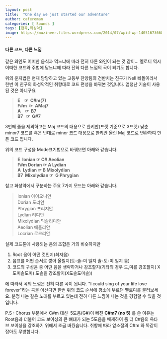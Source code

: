 ```yaml
---
layout: post
title:  "One day we just started our adventure"
author: caferoman
categories: [ Sounds ]
tags: [편곡,화성악]
image: https://muzineer.files.wordpress.com/2014/07/wpid-wp-1405167366866.jpeg
---
```


#### 다른 코드, 다른 느낌
같은 와인도 어떠한 음식과 먹느냐에 따라 전혀 다른 와인이 되는 것 같이...
멜로디 역시 어떠한 코드와 주법에 담느냐에 따라 전혀 다른 느낌의 곡이 되기도 합니다.

위의 운지법은 현재 담당하고 있는 고등부 찬양팀의 건반치는 친구가 Nell 빠돌이라서 한번 이 친구의 화성악적인 취향대로 코드 편성을 바꿔본 것입니다.
엄청난 기술이 사용된 것은 아니구요

> **E    ☞  C#m(7)**  
**F#m  ☞  AMaj7**  
**A    ☞  B7**  
**B7   ☞  G#7**  

3번째 줄을 제외하고는 Maj 코드의 대용으로 한키반(프렛 기준으로 3프렛) 낮춘 minor7 코드를
혹은 반대로 minor 코드 대용으로 한키반 올린 Maj 코드로 변환하여 만든 코드 입니다.

위의 코드 구성을 Mode표기법으로 바꿔보면 아래와 같습니다.

> **E   Ionian			☞	C# Aeolian**  
**F#m Dorian			☞	A Lydian**  
**A   Lydian			☞	B Mixolydian**  
**B7  Mixolydian	☞   G Phrygian**  


참고 화성악에서 구분하는 주요 7가지 모드는 아래와 같습니다.

> Ionian		아이오니안  
Dorian		도리안  
Phrygian		프리지안  
Lydian		리디안  
Mixolydian	믹솔리디안  
Aeolian		에올리안  
Locrian		로크리안  

실제 코드톤에 사용되는 음의 조합은 거의 비슷하지만

 1. Root 음이 어떤 것인지(최저음)
 2. 음표를 어떤 순서로 쌓아 올릴지(도-솔-미 일지 솔-도-미 일지 등)
 3. 코드의 구성음 중 어떤 음을 생략하거나 강조할지(기타의 경우 도,미를 강조할지( X도미솔도미) 도솔을 강조할지(X도솔도미솔))

에 따라서 곡의 느낌은 전혀 다른 곡이 됩니다. "I could sing of your life love forever"라는 곡을 아신다면 한번 위의 코드 순서에 평소에 부르던 멜로디를 불러보세요.
분명 나는 같은 노래를 부르고 있는데 전혀 다른 느낌이 나는 것을 경험할 수 있을 것입니다.

P.S : Chorus 부분에서 C#m 대신  5도음(G#)이 빠진 **C#m7 (no 5)**
를 쓴 이유는 Root음과 더불어 코드 보이싱의 큰 뼈대가 되는 5도음을 배제하여 좀 더 C#음의 옥타브 보이싱을 강조하기 위해서 조금 바꿨습니다.
취향에 따라 앞소절의 C#m 와 똑같이 잡아도 무방합니다.

